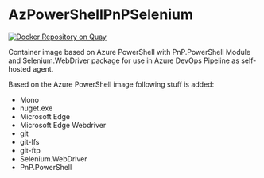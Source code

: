 # AzPowerShellPnPSelenium
[![Docker Repository on Quay](https://quay.io/repository/hoppalazi/azpowershellpnpselenium/status "Docker Repository on Quay")](https://quay.io/repository/hoppalazi/azpowershellpnpselenium)

Container image based on Azure PowerShell with PnP.PowerShell Module and Selenium.WebDriver package for use in Azure DevOps Pipeline as self-hosted agent.

Based on the Azure PowerShell image following stuff is added:
 - Mono
 - nuget.exe
 - Microsoft Edge
 - Microsoft Edge Webdriver
 - git
 - git-lfs
 - git-ftp
 - Selenium.WebDriver
 - PnP.PowerShell
